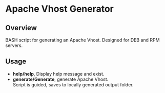 # Apache Vhost Generator

## Overview
BASH script for generating an Apache Vhost. Designed for DEB and RPM servers.

## Usage
* **help/help**, Display help message and exist. <br>
* **generate/Generate**, generate Apache Vhost. <br>
  Script is guided, saves to locally generated output folder. <br>
